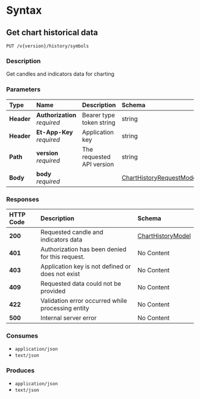 # Syntax

## Get chart historical data

```text
PUT /v{version}/history/symbols
```

### Description

Get candles and indicators data for charting

### Parameters

| Type | Name | Description | Schema | Default |
| :--- | :--- | :--- | :--- | :--- |
| **Header** | **Authorization**   _required_ | Bearer type token string | string |  |
| **Header** | **Et-App-Key**   _required_ | Application key | string |  |
| **Path** | **version**   _required_ | The requested API version | string | `"1.0"` |
| **Body** | **body**   _required_ |  | [ChartHistoryRequestModel](historicaltradedata_getchartbasicdata.md#charthistoryrequestmodel) |  |

### Responses

| HTTP Code | Description | Schema |
| :--- | :--- | :--- |
| **200** | Requested candle and indicators data | [ChartHistoryModel](historicaltradedata_getchartbasicdata.md#charthistorymodel) |
| **401** | Authorization has been denied for this request. | No Content |
| **403** | Application key is not defined or does not exist | No Content |
| **409** | Requested data could not be provided | No Content |
| **422** | Validation error occurred while processing entity | No Content |
| **500** | Internal server error | No Content |

### Consumes

* `application/json`
* `text/json`

### Produces

* `application/json`
* `text/json`

